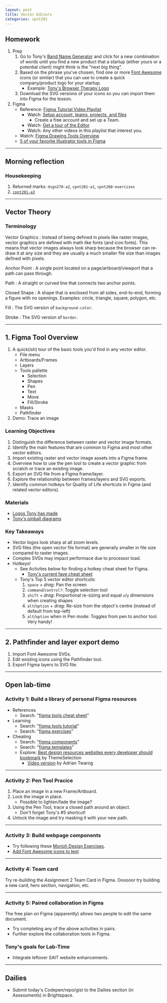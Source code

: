 ```yaml
---
layout: post
title: Vector Editors
categories: cpnt201
---
```


## Homework
1. Prep
    1. Go to Tony's [Band Name Generator](https://acidtone.github.io/namor/) and click for a new combination of words until you find a new product that a startup (either yours or a potential client) might think is the "next big thing".
    2. Based on the phrase you've chosen, find one or more [Font Awesome](https://fontawesome.com/) icons (or similar) that you can use to create a quick company/product logo for your startup.
        - Example: [Tony's Browser Therapy Logo](https://sait-wbdv.github.io/sample-code/assets/images/logos/browser-therapy.svg)
    3. Download the SVG versions of your icons so you can import them into Figma for the lesson.
2. Figma
    - Reference: [Figma Tutorial Video Playlist](https://www.youtube.com/playlist?list=PLXDU_eVOJTx7QHLShNqIXL1Cgbxj7HlN4)
        - Watch: [Setup account, teams, projects, and files](https://youtu.be/hrHL2VLMl7g)
            - Create a free account and set up a Team.
        - Watch: [Get a tour of the Editor](https://youtu.be/DSrbwCrEIII)
        - Watch: Any other videos in this playlist that interest you.
    - Watch: [Figma Drawing Tools Overview](https://webdesign.tutsplus.com/courses/using-figma-for-svg-design/lessons/drawing-tools-overview)
    - [5 of your favorite Illustrator tools in Figma](https://medium.com/@saintasia/5-of-your-favorite-illustrator-tools-in-figma-a7c2aaa45d59)


---

## Morning reflection
### Housekeeping
1. Returned marks: `dsgn270-a2`, `cpnt201-a1`, `cpnt260-exercises`
2. [`cpnt201-a3`](https://github.com/sait-wbdv/assessments/tree/master/cpnt201/assignment-3)

---

## Vector Theory
### Terminology

Vector Graphics
: Instead of being defined in pixels like raster images, vector graphics are defined with math like fonts (and icon fonts). This means that vector images always look sharp because the browser can re-draw it at any size and they are usually a much smaller file size than images defined with pixels.

Anchor Point
: A single point located on a page/artboard/viewport that a path can pass through.

Path
: A straight or curved line that connects two anchor points.

Closed Shape
: A shape that is enclosed from all sides, end-to-end, forming a figure with no openings. Examples: circle, triangle, square, polygon, etc.

Fill
: The SVG version of `background-color`.

Stroke
: The SVG version of `border`.

---

## 1. Figma Tool Overview
1. A quick(ish) tour of the basic tools you'd find in any vector editor.
    - File menu
    - Artboards/Frames
    - Layers
    - Tools pallette
      - Selection
      - Shapes
      - Pen
      - Text
      - Move
      - Fill/Stroke
    - Masks
    - Pathfinder
2. Demo: Trace an image

### Learning Objectives
1. Distinguish the difference between raster and vector image formats.
2. Identify the main features that are common to Figma and most other vector editors.
3. Import existing raster and vector image assets into a Figma frame.
4. Overview how to use the pen tool to create a vector graphic from scratch or trace an existing image.
5. Export an SVG file from a Figma frame/layer.
6. Explore the relationship between frames/layers and SVG exports.
7. Identify common hotkeys for Quality of Life shortcuts in Figma (and related vector editors).

### Materials
- [Logos Tony has made](https://github.com/sait-wbdv/sample-code/tree/master/assets/images/logos)
- [Tony's pinball diagrams](https://github.com/sait-wbdv/sample-code/tree/master/assets/images/pinball)

### Key Takeaways
- Vector logos look sharp at all zoom levels.
- SVG files (the open vector file format) are generally smaller in file size compared to raster images.
- Complex SVGs may impact performace due to processor load.
- Hotkeys!
  - See Activites below for finding a hotkey cheat sheet for Figma.
    - [Tony's current fave cheat sheet](https://usethekeyboard.com/figma/)
  - Tony's Top 5 vector editor shortcuts:
    1. `space` + _drag_: Pan the screen
    2. `command`/`control?`: Toggle selection tool
    3. `shift` + _drag_: Proportional re-sizing and equal `x`/`y` dimensions when creating shapes
    4. `alt`/`option` + _drag_: Re-size from the object's centre (instead of default from top-left)
    5. `alt`/`option` when in Pen mode: Toggles from pen to anchor tool. Very handy!

---

## 2. Pathfinder and layer export demo 
1. Import Font Awesome SVGs.
2. Edit existing icons using the Pathfinder tool.
3. Export Figma layers to SVG file.

---

## Open lab-time
### Activity 1: Build a library of personal Figma resources
- References
  - Search: "[figma tools cheat sheet](https://www.google.com/search?q=figma+tools+cheat+sheet)"
- Learning
  - Search: "[figma tools tutorial](https://www.google.com/search?q=figma+tools+tutorial)"
  - Search: "[figma exercises](https://www.google.com/search?q=figma+tools+exercises)"
- Cheating
  - Search: "[figma components](https://www.google.com/search?q=figma+components)"
  - Search: "[figma templates](https://www.google.com/search?q=figma+templates)"
  - Explore: [Best design resources websites every developer should bookmark](https://dev.to/theme_selection/best-design-resources-websites-every-developer-should-bookmark-1p5d) by ThemeSelection
    - [Video version](https://youtu.be/fAK9NxsR3es) by Adrian Twarog

---

### Activity 2: Pen Tool Pracice
1. Place an image in a new Frame/Artboard.
2. Lock the image in place. 
    - Possible to lighten/fade the image?
3. Using the Pen Tool, trace a closed path around an object.
    - Don't forget Tony's #5 shortcut!
4. Unlock the image and try masking it with your new path.

---

### Activity 3: Build webpage components
- Try following these [Morioh Design Exercises](https://morioh.com/p/a96eb2ef43be).
- [Add Font Awesome icons to text](https://help.figma.com/hc/en-us/articles/360040449513-Add-icons-to-text-layers-with-icon-fonts)

---

### Activity 4: Team card
Try re-building the Assignment 2 Team Card in Figma. Oooooor try building a new card, hero section, navigation, etc.

---

### Activity 5: Paired collaboration in Figma
The free plan on Figma (apparently) allows two people to edit the same document. 
- Try completing any of the above activities in pairs.
- Further explore the collaboration tools in Figma.

### Tony's goals for Lab-Time
- Integrate leftover SAIT website enhancements.

---

## Dailies
- Submit today's Codepen/repo/gist to the Dailies section (in Assessments) in Brightspace.